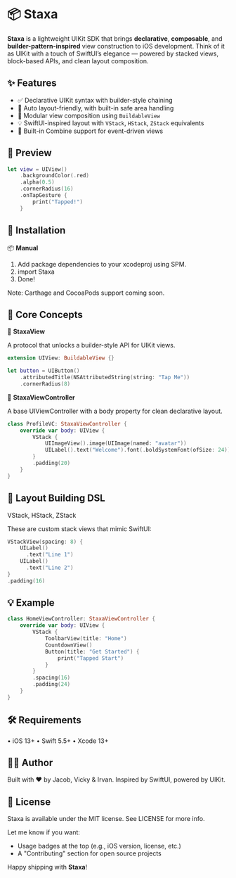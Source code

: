 # 📦 Staxa

**Staxa** is a lightweight UIKit SDK that brings **declarative**, **composable**, and **builder-pattern-inspired** view construction to iOS development. Think of it as UIKit with a touch of SwiftUI’s elegance — powered by stacked views, block-based APIs, and clean layout composition.

## ✨ Features

- ✅ Declarative UIKit syntax with builder-style chaining  
- 📐 Auto layout-friendly, with built-in safe area handling  
- 🧱 Modular view composition using `BuildableView`  
- 💡 SwiftUI-inspired layout with `VStack`, `HStack`, `ZStack` equivalents  
- 🔄 Built-in Combine support for event-driven views  

## 📸 Preview

```swift
let view = UIView()
    .backgroundColor(.red)
    .alpha(0.5)
    .cornerRadius(16)
    .onTapGesture {
        print("Tapped!")
    }
```

## 🚀 Installation

📦 **Manual**
1. Add package dependencies to your xcodeproj using SPM.
2. import Staxa
3. Done!

Note: Carthage and CocoaPods support coming soon.

## 🧱 Core Concepts

🧩 **StaxaView**

A protocol that unlocks a builder-style API for UIKit views.

```swift
extension UIView: BuildableView {}

let button = UIButton()
    .attributedTitle(NSAttributedString(string: "Tap Me"))
    .cornerRadius(8)
```

🧱 **StaxaViewController**

A base UIViewController with a body property for clean declarative layout.

```swift
class ProfileVC: StaxaViewController {
    override var body: UIView {
        VStack {
            UIImageView().image(UIImage(named: "avatar"))
            UILabel().text("Welcome").font(.boldSystemFont(ofSize: 24))
        }
        .padding(20)
    }
}
```

## 📐 Layout Building DSL

VStack, HStack, ZStack

These are custom stack views that mimic SwiftUI:

```swift
VStackView(spacing: 8) {
    UILabel()
      .text("Line 1")
    UILabel()
      .text("Line 2")
}
.padding(16)
```

## 💡 Example
```swift
class HomeViewController: StaxaViewController {
    override var body: UIView {
        VStack {
            ToolbarView(title: "Home")
            CountdownView()
            Button(title: "Get Started") {
                print("Tapped Start")
            }
        }
        .spacing(16)
        .padding(24)
    }
}
```

## 🛠 Requirements
• iOS 13+
• Swift 5.5+
• Xcode 13+

## 👨‍💻 Author

Built with ❤️ by Jacob, Vicky & Irvan.
Inspired by SwiftUI, powered by UIKit.

## 📄 License

Staxa is available under the MIT license. See LICENSE for more info.

Let me know if you want:

- Usage badges at the top (e.g., iOS version, license, etc.)  
- A "Contributing" section for open source projects  

Happy shipping with **Staxa**!
